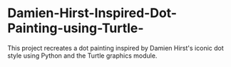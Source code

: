 # Damien-Hirst-Inspired-Dot-Painting-using-Turtle-
This project recreates a dot painting inspired by Damien Hirst's iconic dot style using Python and the Turtle graphics module.
